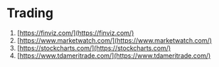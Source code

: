 # Trading

1. [https://finviz.com/](https://finviz.com/)
2. [https://www.marketwatch.com/](https://www.marketwatch.com/)
3. [https://stockcharts.com/](https://stockcharts.com/)
4. [https://www.tdameritrade.com/](https://www.tdameritrade.com/)


